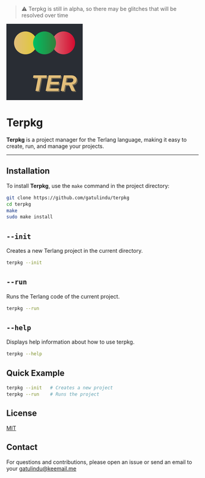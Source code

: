 > ⚠️ Terpkg is still in alpha, so there may be glitches that will be resolved over time

![logo](./logo.png)

# Terpkg

**Terpkg** is a project manager for the Terlang language, making it easy to create, run, and manage your projects.

---

## Installation

To install **Terpkg**, use the `make` command in the project directory:

```bash
git clone https://github.com/gatulindu/terpkg
cd terpkg
make
sudo make install
```
## `--init`
Creates a new Terlang project in the current directory.

```bash
terpkg --init
```
## `--run`

Runs the Terlang code of the current project.

```bash
terpkg --run
```
## `--help`
Displays help information about how to use terpkg.

```bash
terpkg --help
```
## Quick Example

```bash
terpkg --init   # Creates a new project
terpkg --run    # Runs the project
```
## License

[MIT](https://github.com/gatulindu/terpkg/blob/main/LICENSE)

## Contact
For questions and contributions, please open an issue or send an email to your gatulindu@keemail.me
